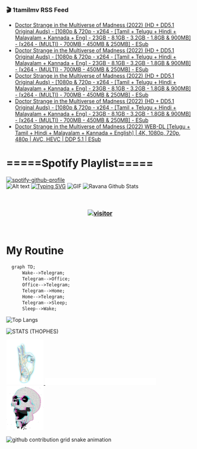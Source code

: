 ### 🎬 1tamilmv RSS Feed

<!-- BLOG-POST-LIST:START -->
- [Doctor Strange in the Multiverse of Madness &lpar;2022&rpar; &lpar;HD + DD5.1 Original Auds&rpar; - [1080p &amp; 720p - x264 - [Tamil + Telugu + Hindi + Malayalam + Kannada + Eng] - 23GB - 8.1GB - 3.2GB - 1.8GB &amp; 900MB] - [x264 - &lpar;MULTI&rpar; - 700MB - 450MB &amp; 250MB] - ESub](https://www.1tamilmv.cloud/index.php?/forums/topic/164300-doctor-strange-in-the-multiverse-of-madness-2022-hd-dd51-original-auds-1080p-720p-x264-tamil-telugu-hindi-malayalam-kannada-eng-23gb-81gb-32gb-18gb-900mb-x264-multi-700mb-450mb-250mb-esub/&do=findComment&comment=328674)
- [Doctor Strange in the Multiverse of Madness &lpar;2022&rpar; &lpar;HD + DD5.1 Original Auds&rpar; - [1080p &amp; 720p - x264 - [Tamil + Telugu + Hindi + Malayalam + Kannada + Eng] - 23GB - 8.1GB - 3.2GB - 1.8GB &amp; 900MB] - [x264 - &lpar;MULTI&rpar; - 700MB - 450MB &amp; 250MB] - ESub](https://www.1tamilmv.cloud/index.php?/forums/topic/164300-doctor-strange-in-the-multiverse-of-madness-2022-hd-dd51-original-auds-1080p-720p-x264-tamil-telugu-hindi-malayalam-kannada-eng-23gb-81gb-32gb-18gb-900mb-x264-multi-700mb-450mb-250mb-esub/&do=findComment&comment=328673)
- [Doctor Strange in the Multiverse of Madness &lpar;2022&rpar; &lpar;HD + DD5.1 Original Auds&rpar; - [1080p &amp; 720p - x264 - [Tamil + Telugu + Hindi + Malayalam + Kannada + Eng] - 23GB - 8.1GB - 3.2GB - 1.8GB &amp; 900MB] - [x264 - &lpar;MULTI&rpar; - 700MB - 450MB &amp; 250MB] - ESub](https://www.1tamilmv.cloud/index.php?/forums/topic/164300-doctor-strange-in-the-multiverse-of-madness-2022-hd-dd51-original-auds-1080p-720p-x264-tamil-telugu-hindi-malayalam-kannada-eng-23gb-81gb-32gb-18gb-900mb-x264-multi-700mb-450mb-250mb-esub/&do=findComment&comment=328672)
- [Doctor Strange in the Multiverse of Madness &lpar;2022&rpar; &lpar;HD + DD5.1 Original Auds&rpar; - [1080p &amp; 720p - x264 - [Tamil + Telugu + Hindi + Malayalam + Kannada + Eng] - 23GB - 8.1GB - 3.2GB - 1.8GB &amp; 900MB] - [x264 - &lpar;MULTI&rpar; - 700MB - 450MB &amp; 250MB] - ESub](https://www.1tamilmv.cloud/index.php?/forums/topic/164300-doctor-strange-in-the-multiverse-of-madness-2022-hd-dd51-original-auds-1080p-720p-x264-tamil-telugu-hindi-malayalam-kannada-eng-23gb-81gb-32gb-18gb-900mb-x264-multi-700mb-450mb-250mb-esub/&do=findComment&comment=328671)
- [Doctor Strange in the Multiverse of Madness &lpar;2022&rpar; WEB-DL [Telugu + Tamil + Hindi + Malayalam + Kannada + English] | 4K, 1080p, 720p, 480p | AVC, HEVC | DDP 5.1 | ESub](https://www.1tamilmv.cloud/index.php?/forums/topic/164302-doctor-strange-in-the-multiverse-of-madness-2022-web-dl-telugu-tamil-hindi-malayalam-kannada-english-4k-1080p-720p-480p-avc-hevc-ddp-51-esub/&do=findComment&comment=328670)
<!-- BLOG-POST-LIST:END -->

# =====Spotify Playlist=====
[![spotify-github-profile](https://spotify-github-profile.vercel.app/api/view?uid=31rfzgmuvvewegdlxvlev4ynz4vu&cover_image=true&theme=default&bar_color=53b14f&bar_color_cover=true)](https://ravana69.github.io/rss)
</br>
![Alt text](https://spotify-recently-played-readme.vercel.app/api?user=31rfzgmuvvewegdlxvlev4ynz4vu)
[![Typing SVG](https://readme-typing-svg.herokuapp.com?color=%2336BCF7&center=true&vCenter=true&multiline=true&height=81&lines=I+AM+RAVANA;CONTACT+ME+ON+TELEGRAM%3A+%40R4V4N4)](https://git.io/typing-svg)
<img align="centre" height="400px" width="490px" alt="GIF" src="https://github.com/ravana69/ravana69/blob/master/rvm.gif" />
![Ravana Github Stats](https://github-readme-stats.vercel.app/api?username=ravana69&&show_icons=true&theme=radical)

<br />
<h3 align="center"> <a href="https://t.me/r4v4n4"><img src="https://profile-counter.glitch.me/ravana69/count.svg" alt="visitor" width="600"></a> </h3>
</br>

<H1>My Routine</H1>

```mermaid
  graph TD;
      Wake-->Telegram;
      Telegram-->Office;
      Office-->Telegram;
      Telegram-->Home;
      Home-->Telegram;
      Telegram-->Sleep;
      Sleep-->Wake;
```
![Top Langs](https://github-readme-stats.vercel.app/api/top-langs/?username=ravana69&&show_icons=true&theme=radical)

![STATS (THOPHES)](https://github-profile-trophy.vercel.app/?username=ravana69&theme=gruvbox&margin-w=10&margin-h=15&column=8)
<br />
<p align="left">
    <a href="#">
        <img width="20%" src="./assets/images/hand.gif" alt="" />
    </a>
    <a href="#">
        <img width="59%" src="./assets/images/spacer.png" alt="" >
    </a>
    <a href="#">
        <img width="20%" src="./assets/images/skull.gif" alt="" />
    </a>
</p>




![github contribution grid snake animation](https://raw.githubusercontent.com/ravana69/ravana69/output/github-contribution-grid-snake-dark.svg#gh-dark-mode-only)
